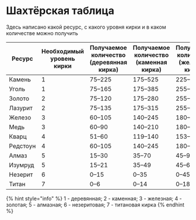# Шахтёрская таблица

Здесь написано какой ресурс, с какого уровня кирки и в каком количестве можно получить

<table><thead><tr><th>Ресурс</th><th data-type="number">Необходимый уровень кирки</th><th>Получаемое количество (деревянная кирка)</th><th>Получаемое количество (каменная кирка)</th><th>Получаемое количество (железная кирка)</th><th>Получаемое количество (золотая кирка)</th><th>Получаемое количество (алмазная кирка)</th><th>Получаемое количество (незеритовая кирка)</th><th>Получаемое количество (титановая кирка)</th></tr></thead><tbody><tr><td>Камень</td><td>1</td><td>75–225</td><td>175–525</td><td>225–675</td><td>325–975</td><td>375–1125</td><td>475–1425</td><td>650–1950</td></tr><tr><td>Уголь</td><td>1</td><td>75–165</td><td>175–385</td><td>255–495</td><td>325–715</td><td>375–825</td><td>475–1045</td><td>650–1430</td></tr><tr><td>Золото</td><td>2</td><td>75–120</td><td>175–280</td><td>255–360</td><td>325–520</td><td>375–600</td><td>475–760</td><td>650–1040</td></tr><tr><td>Лазурит</td><td>2</td><td>75–135</td><td>175–315</td><td>255–405</td><td>325–585</td><td>375–675</td><td>475–855</td><td>650–1170</td></tr><tr><td>Железо</td><td>3</td><td>60–105</td><td>140–245</td><td>180–315</td><td>260–455</td><td>300–525</td><td>380–665</td><td>520–910</td></tr><tr><td>Медь</td><td>3</td><td>60–90</td><td>140–210</td><td>180–270</td><td>260–390</td><td>300–450</td><td>380–570</td><td>520–780</td></tr><tr><td>Кварц</td><td>4</td><td>51–60</td><td>119–140</td><td>153–180</td><td>221–260</td><td>255–300</td><td>323–380</td><td>442–520</td></tr><tr><td>Редстоун</td><td>4</td><td>60–105</td><td>140–245</td><td>180–315</td><td>260–455</td><td>300–525</td><td>380–665</td><td>520–917</td></tr><tr><td>Алмаз</td><td>5</td><td>15–30</td><td>35–70</td><td>45–90</td><td>65–130</td><td>75–150</td><td>95–190</td><td>130–260</td></tr><tr><td>Изумруд</td><td>5</td><td>15–21</td><td>35–49</td><td>45–63</td><td>65–91</td><td>75–105</td><td>95–133</td><td>130–182</td></tr><tr><td>Незерит</td><td>6</td><td>0–15</td><td>0–35</td><td>0–45</td><td>0–65</td><td>0–75</td><td>0–95</td><td>0–130</td></tr><tr><td>Титан</td><td>7</td><td>0–6</td><td>0–14</td><td>0–18</td><td>0–26</td><td>0–30</td><td>0–38</td><td>0–52</td></tr></tbody></table>

{% hint style="info" %}
1 - деревянная; 2 - каменная; 3 - железная; 4 - золотая; 5 - алмазная; 6 - незеритовая; 7 - титановая кирка
{% endhint %}
